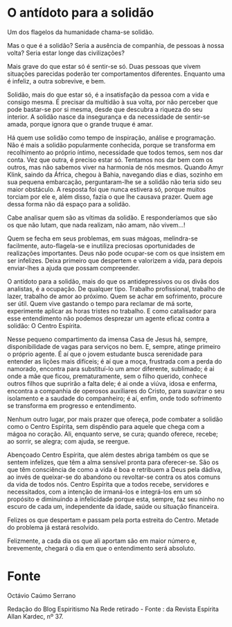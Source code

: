 # O antídoto para a solidão

Um dos flagelos da humanidade chama-se solidão.

Mas o que é a solidão? Seria a ausência de companhia, de pessoas à nossa volta?
Seria estar longe das civilizações?

Mais grave do que estar só é sentir-se só. Duas pessoas que vivem situações parecidas
poderão ter comportamentos diferentes. Enquanto uma é infeliz, a outra sobrevive,
e bem.

Solidão, mais do que estar só, é a insatisfação da pessoa com a vida e consigo
mesma. É precisar da multidão à sua volta, por não perceber que pode bastar-se por
si mesma, desde que descubra a riqueza do seu interior. A solidão nasce da insegurança
e da necessidade de sentir-se amada, porque ignora que o grande truque é amar.

Há quem use solidão como tempo de inspiração, análise e programação. Não é mais
a solidão popularmente conhecida, porque se transforma em recolhimento ao próprio
íntimo, necessidade que todos temos, sem nos dar conta. Vez que outra, é preciso
estar só. Tentamos nos dar bem com os outros, mas não sabemos viver na harmonia
de nós mesmos. Quando Amyr Klink, saindo da África, chegou à Bahia, navegando dias
e dias, sozinho em sua pequena embarcação, perguntaram-lhe se a solidão não teria
sido seu maior obstáculo. A resposta foi que nunca estivera só, porque muitos torciam
por ele e, além disso, fazia o que lhe causava prazer. Quem age dessa forma não
dá espaço para a solidão.

Cabe analisar quem são as vítimas da solidão. E responderíamos que são os que
não lutam, que nada realizam, não amam, não vivem…!

Quem se fecha em seus problemas, em suas mágoas, melindra-se facilmente, auto-flagela-se
e inutiliza preciosas oportunidades de realizações importantes. Deus não pode ocupar-se
com os que insistem em ser infelizes. Deixa primeiro que despertem e valorizem a
vida, para depois enviar-lhes a ajuda que possam compreender.

O antídoto para a solidão, mais do que os antidepressivos ou os divãs dos analistas,
é a ocupação. De qualquer tipo. Trabalho profissional, trabalho de lazer, trabalho
de amor ao próximo. Quem se achar em sofrimento, procure ser útil. Quem vive gastando
o tempo para reclamar de má sorte, experimente aplicar as horas tristes no trabalho.
E como catalisador para esse entendimento não podemos desprezar um agente eficaz
contra a solidão: O Centro Espírita.

Nesse pequeno compartimento da imensa Casa de Jesus há, sempre, disponibilidade
de vagas para serviços no bem. E, sempre, atinge primeiro o próprio agente. É aí
que o jovem estudante busca serenidade para entender as lições mais difíceis; é
aí que a moça, frustrada com a perda do namorado, encontra para substituí-lo um
amor diferente, sublimado; é ai onde a mãe que ficou, prematuramente, sem o filho
querido, conhece outros filhos que suprirão a falta dele; é ai onde a viúva, idosa
e enferma, encontra a companhia de operosos auxiliares do Cristo, para suavizar
o seu isolamento e a saudade do companheiro; é aí, enfim, onde todo sofrimento se
transforma em progresso e entendimento.

Nenhum outro lugar, por mais prazer que ofereça, pode combater a solidão como
o Centro Espírita, sem dispêndio para aquele que chega com a mágoa no coração. Ali,
enquanto serve, se cura; quando oferece, recebe; ao sorrir, se alegra; com ajuda,
se reergue.

Abençoado Centro Espírita, que além destes abriga também os que se sentem infelizes,
que têm a alma sensível pronta para oferecer-se. São os que têm consciência de como
a vida é boa e retribuem a Deus pela dádiva, ao invés de queixar-se do abandono
ou revoltar-se contra os atos comuns da vida de todos nós. Centro Espírita que a
todos recebe, servidores e necessitados, com a intenção de irmaná-los e integrá-los
em um só propósito e diminuindo a infelicidade porque esta, sempre, faz seu ninho
no escuro de cada um, independente da idade, saúde ou situação financeira.

Felizes os que despertam e passam pela porta estreita do Centro. Metade do problema
já estará resolvido.

Felizmente, a cada dia os que ali aportam são em maior número e, brevemente,
chegará o dia em que o entendimento será absoluto.

# Fonte
Octávio Caúmo Serrano

Redação do Blog Espiritismo Na Rede retirado - Fonte : da Revista Espírita Allan Kardec, nº 37.
